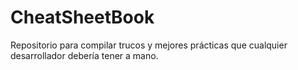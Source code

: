 CheatSheetBook
==============

Repositorio para compilar trucos y mejores prácticas que cualquier desarrollador debería tener a mano.
